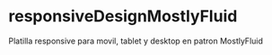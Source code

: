 # responsiveDesignMostlyFluid
Platilla responsive para movil, tablet y desktop en patron MostlyFluid
